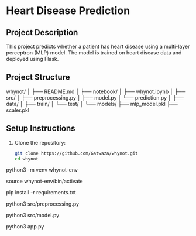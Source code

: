 # Heart Disease Prediction

## Project Description
This project predicts whether a patient has heart disease using a multi-layer perceptron (MLP) model. The model is trained on heart disease data and deployed using Flask.

## Project Structure
whynot/
│
├── README.md
│
├── notebook/
│   ├── whynot.ipynb
│
├── src/
│   ├── preprocessing.py
│   ├── model.py
│   └── prediction.py
│
├── data/
│   ├── train/
│   └── test/
│
└── models/
    ├── mlp_model.pkl
    ├── scaler.pkl

## Setup Instructions

1. Clone the repository:
   ```sh
   git clone https://github.com/Gatwaza/whynot.git
   cd whynot

python3 -m venv whynot-env

source whynot-env/bin/activate

pip install -r requirements.txt

python3 src/preprocessing.py

python3 src/model.py

python3 app.py
